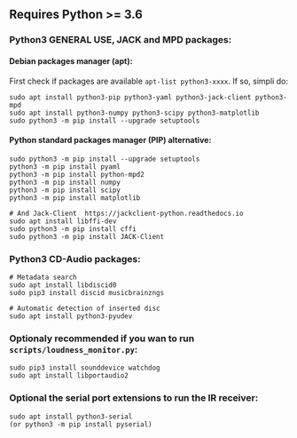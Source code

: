 ## Requires Python >= 3.6

### Python3 GENERAL USE, JACK and MPD packages:

#### Debian packages manager (apt):

First check if packages are available `apt-list python3-xxxx`. If so, simpli do:


    sudo apt install python3-pip python3-yaml python3-jack-client python3-mpd
    sudo apt install python3-numpy python3-scipy python3-matplotlib
    sudo python3 -m pip install --upgrade setuptools


#### Python standard packages manager (PIP) alternative:

    sudo python3 -m pip install --upgrade setuptools
    python3 -m pip install pyaml
    python3 -m pip install python-mpd2
    python3 -m pip install numpy
    python3 -m pip install scipy
    python3 -m pip install matplotlib

    # And Jack-Client  https://jackclient-python.readthedocs.io
    sudo apt install libffi-dev
    sudo python3 -m pip install cffi
    sudo python3 -m pip install JACK-Client


### Python3 CD-Audio packages:

    # Metadata search
    sudo apt install libdiscid0
    sudo pip3 install discid musicbrainzngs

    # Automatic detection of inserted disc
    sudo apt install python3-pyudev

### Optionaly recommended if you wan to run `scripts/loudness_monitor.py`:

    sudo pip3 install sounddevice watchdog
    sudo apt install libportaudio2
    
### Optional the serial port extensions to run the IR receiver:

    sudo apt install python3-serial
    (or python3 -m pip install pyserial)

